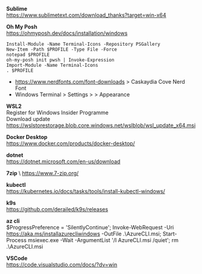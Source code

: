 **Sublime** \
https://www.sublimetext.com/download_thanks?target=win-x64

**Oh My Posh** \
https://ohmyposh.dev/docs/installation/windows
```
Install-Module -Name Terminal-Icons -Repository PSGallery
New-Item -Path $PROFILE -Type File -Force
notepad $PROFILE
oh-my-posh init pwsh | Invoke-Expression
Import-Module -Name Terminal-Icons
. $PROFILE
```
- https://www.nerdfonts.com/font-downloads > Caskaydia Cove Nerd Font
- Windows Terminal > Settings > <Terminal> > Appearance

**WSL2** \
Register for Windows Insider Programme \
Download update https://wslstorestorage.blob.core.windows.net/wslblob/wsl_update_x64.msi

**Docker Desktop** \
https://www.docker.com/products/docker-desktop/

**dotnet** \
https://dotnet.microsoft.com/en-us/download

**7zip** \ 
https://www.7-zip.org/

**kubectl** \
https://kubernetes.io/docs/tasks/tools/install-kubectl-windows/

**k9s** \
https://github.com/derailed/k9s/releases

**az cli** \
$ProgressPreference = 'SilentlyContinue'; Invoke-WebRequest -Uri https://aka.ms/installazurecliwindows -OutFile .\AzureCLI.msi; Start-Process msiexec.exe -Wait -ArgumentList '/I AzureCLI.msi /quiet'; rm .\AzureCLI.msi

**VSCode** \
https://code.visualstudio.com/docs/?dv=win
